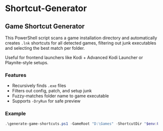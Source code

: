 # Shortcut-Generator

## Game Shortcut Generator

This PowerShell script scans a game installation directory and automatically creates `.lnk` shortcuts
for all detected games, filtering out junk executables and selecting the best match per folder.

Useful for frontend launchers like Kodi + Advanced Kodi Launcher or Playnite-style setups.

### Features
- Recursively finds `.exe` files
- Filters out config, patch, and setup junk
- Fuzzy-matches folder name to game executable
- Supports `-DryRun` for safe preview

### Example
```powershell
.\generate-game-shortcuts.ps1 -GameRoot "D:\Games" -ShortcutDir "$env:USERPROFILE\Desktop\GameShortcuts" -DryRun
